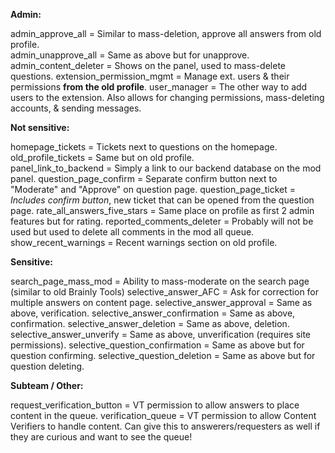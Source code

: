 **Admin:**

admin_approve_all = Similar to mass-deletion, approve all answers from old profile.  
admin_unapprove_all = Same as above but for unapprove.
admin_content_deleter = Shows on the panel, used to mass-delete questions.
extension_permission_mgmt = Manage ext. users & their permissions **from the old profile**. 
user_manager = The other way to add users to the extension. Also allows for changing permissions, mass-deleting accounts, & sending messages.

**Not sensitive:**

homepage_tickets = Tickets next to questions on the homepage.
old_profile_tickets = Same but on old profile.\
panel_link_to_backend = Simply a link to our backend database on the mod panel.
question_page_confirm = Separate confirm button next to "Moderate" and "Approve" on question page.
question_page_ticket = *Includes confirm button*, new ticket that can be opened from the question page.
rate_all_answers_five_stars = Same place on profile as first 2 admin features but for rating. 
reported_comments_deleter = Probably will not be used but used to delete all comments in the mod all queue.
show_recent_warnings = Recent warnings section on old profile.


**Sensitive:**

search_page_mass_mod = Ability to mass-moderate on the search page (similar to old Brainly Tools)
selective_answer_AFC = Ask for correction for multiple answers on content page.
selective_answer_approval = Same as above, verification.
selective_answer_confirmation = Same as above, confirmation.
selective_answer_deletion = Same as above, deletion.
selective_answer_unverify = Same as above, unverification (requires site permissions).
selective_question_confirmation = Same as above but for question confirming.
selective_question_deletion = Same as above but for question deleting.



**Subteam / Other:**

request_verification_button = VT permission to allow answers to place content in the queue.
verification_queue = VT permission to allow Content Verifiers to handle content. Can give this to answerers/requesters as well if they are curious and want to see the queue!
